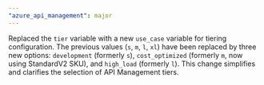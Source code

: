 ```yaml
---
"azure_api_management": major
---
```


Replaced the `tier` variable with a new `use_case` variable for tiering configuration. The previous values (`s`, `m`, `l`, `xl`) have been replaced by three new options: `development` (formerly `s`), `cost_optimized` (formerly `m`, now using StandardV2 SKU), and `high_load` (formerly `l`). This change simplifies and clarifies the selection of API Management tiers.